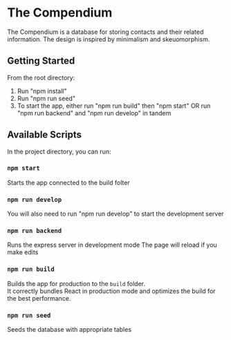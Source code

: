 # The Compendium

The Compendium is a database for storing contacts and their related information. The design is inspired by minimalism and skeuomorphism.

## Getting Started

From the root directory:
1. Run "npm install"
2. Run "npm run seed"
3. To start the app, either run "npm run build" then "npm start" OR run "npm run backend" and "npm run develop" in tandem

## Available Scripts

In the project directory, you can run:

### `npm start`

Starts the app connected to the build folter

### `npm run develop`

You will also need to run "npm run develop" to start the development server

### `npm run backend`

Runs the express server in development mode
The page will reload if you make edits

### `npm run build`

Builds the app for production to the `build` folder.\
It correctly bundles React in production mode and optimizes the build for the best performance.

### `npm run seed`

Seeds the database with appropriate tables
